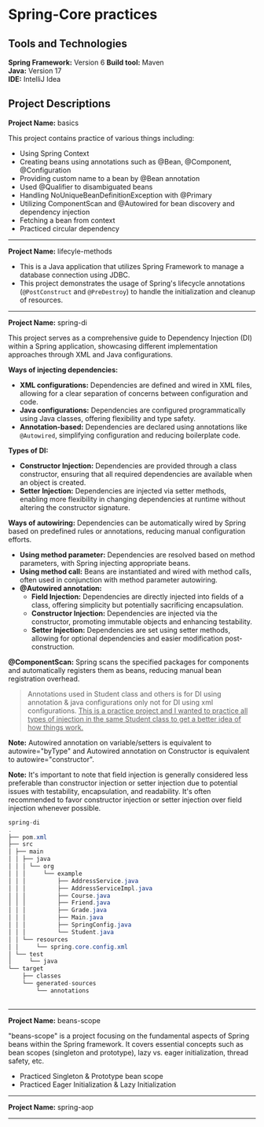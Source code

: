 # Spring-Core practices

## Tools and Technologies
**Spring Framework:** Version 6	
**Build tool:** Maven	
**Java:** Version 17	
**IDE:** IntelliJ Idea	

## Project Descriptions
**Project Name:** basics

This project contains practice of various things including:
- Using Spring Context
- Creating beans using annotations such as @Bean, @Component, @Configuration
- Providing custom name to a bean by @Bean annotation
- Used @Qualifier to disambiguated beans
- Handling NoUniqueBeanDefinitionException with @Primary
- Utilizing ComponentScan and @Autowired for bean discovery and dependency injection
- Fetching a bean from context
- Practiced circular dependency

---

**Project Name:** lifecyle-methods	

- This is a Java application that utilizes Spring Framework to manage a database connection using JDBC. 
- This project demonstrates the usage of Spring's lifecycle annotations (`@PostConstruct` and `@PreDestroy`) to handle the initialization and cleanup of resources. 

---

**Project Name:** spring-di

This project serves as a comprehensive guide to Dependency Injection (DI) within a Spring application, showcasing different implementation approaches through XML and Java configurations. 

**Ways of injecting dependencies:**
- **XML configurations:** Dependencies are defined and wired in XML files, allowing for a clear separation of concerns between configuration and code.
- **Java configurations:** Dependencies are configured programmatically using Java classes, offering flexibility and type safety.
- **Annotation-based:** Dependencies are declared using annotations like `@Autowired`, simplifying configuration and reducing boilerplate code.

**Types of DI:**
- **Constructor Injection:** Dependencies are provided through a class constructor, ensuring that all required dependencies are available when an object is created.
- **Setter Injection:** Dependencies are injected via setter methods, enabling more flexibility in changing dependencies at runtime without altering the constructor signature.
<!-- - **Interface Injection:** Dependencies are injected through an interface implemented by the class, though this approach is less common in Spring due to its reliance on runtime reflection. -->

**Ways of autowiring:**
Dependencies can be automatically wired by Spring based on predefined rules or annotations, reducing manual configuration efforts.
- **Using method parameter:** Dependencies are resolved based on method parameters, with Spring injecting appropriate beans.
- **Using method call:** Beans are instantiated and wired with method calls, often used in conjunction with method parameter autowiring.
- **@Autowired annotation:**
    - **Field Injection:** Dependencies are directly injected into fields of a class, offering simplicity but potentially sacrificing encapsulation.
    - **Constructor Injection:** Dependencies are injected via the constructor, promoting immutable objects and enhancing testability.
    - **Setter Injection:** Dependencies are set using setter methods, allowing for optional dependencies and easier modification post-construction.

**@ComponentScan:** Spring scans the specified packages for components and automatically registers them as beans, reducing manual bean registration overhead.

>Annotations used in Student class and others is for DI using annotation & java configurations only not for DI using xml configurations. <u>This is a practice project and I wanted to practice all types of injection in the same Student class to get a better idea of how things work.</u>

**Note:** Autowired annotation on variable/setters is equivalent to autowire="byType" and Autowired annotation on Constructor is equivalent to autowire="constructor".

**Note:** It's important to note that field injection is generally considered less preferable than constructor injection or setter injection due to potential issues with testability, encapsulation, and readability. It's often recommended to favor constructor injection or setter injection over field injection whenever possible.

```java
spring-di
.
├── pom.xml
├── src
│ ├── main
│ │ ├── java
│ │ │ └── org
│ │ │     └── example
│ │ │         ├── AddressService.java
│ │ │         ├── AddressServiceImpl.java
│ │ │         ├── Course.java
│ │ │         ├── Friend.java
│ │ │         ├── Grade.java
│ │ │         ├── Main.java
│ │ │         ├── SpringConfig.java
│ │ │         └── Student.java
│ │ └── resources
│ │     └── spring.core.config.xml
│ └── test
│     └── java
└── target
    ├── classes
    └── generated-sources
        └── annotations
  
```

---

**Project Name:** beans-scope

"beans-scope" is a project focusing on the fundamental aspects of Spring beans within the Spring framework. It covers essential concepts such as bean scopes (singleton and prototype), lazy vs. eager initialization, thread safety, etc.

- Practiced Singleton & Prototype bean scope
- Practiced Eager Initialization & Lazy Initialization

---

**Project Name:** spring-aop


---
<!-- 
**Project Name:** udemy-assignments

- This project contains assignments done for udemy-springboot course.
- assignment-1:

---
 -->